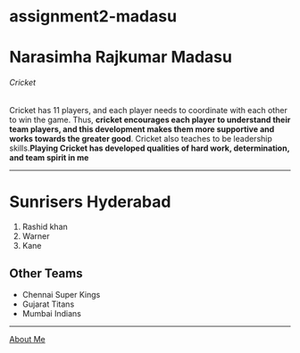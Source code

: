 # assignment2-madasu
# Narasimha Rajkumar Madasu
###### Cricket

Cricket has 11 players, and each player needs to coordinate with each other to win the game. Thus, **cricket encourages each player to understand their team players, and this development makes them more supportive and works towards the greater good**. Cricket also teaches to be leadership skills.**Playing Cricket has developed qualities of hard work, determination, and team spirit in me**

---
# Sunrisers Hyderabad
1. Rashid khan
1. Warner
1. Kane 

## Other Teams
* Chennai Super Kings
* Gujarat Titans
* Mumbai Indians


---
[About Me](AboutMe.md)